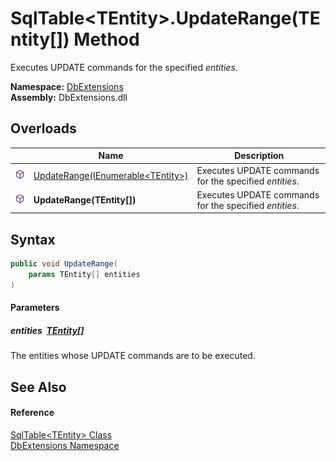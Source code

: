 SqlTable&lt;TEntity>.UpdateRange(TEntity[]) Method
==================================================
Executes UPDATE commands for the specified *entities*.
  
**Namespace:** [DbExtensions][1]  
**Assembly:** DbExtensions.dll

Overloads
---------

|                  | Name                                      | Description                                            |
| ---------------- | ----------------------------------------- | ------------------------------------------------------ |
| ![Public method] | [UpdateRange(IEnumerable&lt;TEntity>)][2] | Executes UPDATE commands for the specified *entities*. |
| ![Public method] | **UpdateRange(TEntity[])**                | Executes UPDATE commands for the specified *entities*. |


Syntax
------

```csharp
public void UpdateRange(
	params TEntity[] entities
)
```

#### Parameters

##### *entities*  [TEntity][3][]
The entities whose UPDATE commands are to be executed.


See Also
--------

#### Reference
[SqlTable&lt;TEntity> Class][3]  
[DbExtensions Namespace][1]  

[1]: ../README.md
[2]: UpdateRange.md
[3]: README.md
[Public method]: ../../icons/pubmethod.svg "Public method"